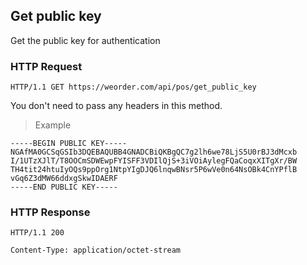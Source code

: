 ## Get public key

Get the public key for authentication

### HTTP Request

`HTTP/1.1 GET https://weorder.com/api/pos/get_public_key`

<aside class="notice">
You don't need to pass any headers in this method.
</aside>

> Example

```text
-----BEGIN PUBLIC KEY-----
NGAfMA0GCSqGSIb3DQEBAQUBB4GNADCBiQKBgQC7g2lh6we78LjS5U0rBJ3dMcxb
I/1UTzXJlT/T8OOCmSDWEwpFYISFF3VDIlQjS+3iVOiAylegFQaCoqxXITgXr/BW
TH4tit24htuIyOQs9ppOrg1NtpYIgDJQ6lnqwBNsr5P6wVe0n64NsOBk4CnYPflB
vGq6Z3dMW66ddxgSkwIDAERF
-----END PUBLIC KEY-----
```

### HTTP Response

`HTTP/1.1 200`

`Content-Type: application/octet-stream`
